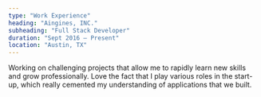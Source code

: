 ```yaml
---
type: "Work Experience"
heading: "Aingines, INC."
subheading: "Full Stack Developer"
duration: "Sept 2016 – Present"
location: "Austin, TX"
---
```


Working on challenging projects that allow me to rapidly learn new skills and grow professionally. Love the fact that I play various roles in the start-up, which really cemented my understanding of applications that we built.   
